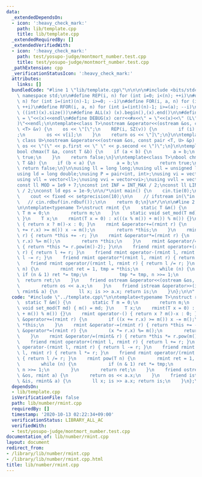 ```yaml
---
data:
  _extendedDependsOn:
  - icon: ':heavy_check_mark:'
    path: lib/template.cpp
    title: lib/template.cpp
  _extendedRequiredBy: []
  _extendedVerifiedWith:
  - icon: ':heavy_check_mark:'
    path: test/yosupo-judge/montmort_number.test.cpp
    title: test/yosupo-judge/montmort_number.test.cpp
  _pathExtension: cpp
  _verificationStatusIcon: ':heavy_check_mark:'
  attributes:
    links: []
  bundledCode: "#line 1 \"lib/template.cpp\"\n\n\n\n#include <bits/stdc++.h>\n\nusing\
    \ namespace std;\n\n#define REP(i, n) for (int i=0; i<(n); ++i)\n#define RREP(i,\
    \ n) for (int i=(int)(n)-1; i>=0; --i)\n#define FOR(i, a, n) for (int i=(a); i<(n);\
    \ ++i)\n#define RFOR(i, a, n) for (int i=(int)(n)-1; i>=(a); --i)\n\n#define SZ(x)\
    \ ((int)(x).size())\n#define ALL(x) (x).begin(),(x).end()\n\n#define DUMP(x) cerr<<#x<<\"\
    \ = \"<<(x)<<endl\n#define DEBUG(x) cerr<<#x<<\" = \"<<(x)<<\" (L\"<<__LINE__<<\"\
    )\"<<endl;\n\ntemplate<class T>\nostream &operator<<(ostream &os, const vector\
    \ <T> &v) {\n    os << \"[\";\n    REP(i, SZ(v)) {\n        if (i) os << \", \"\
    ;\n        os << v[i];\n    }\n    return os << \"]\";\n}\n\ntemplate<class T,\
    \ class U>\nostream &operator<<(ostream &os, const pair <T, U> &p) {\n    return\
    \ os << \"(\" << p.first << \" \" << p.second << \")\";\n}\n\ntemplate<class T>\n\
    bool chmax(T &a, const T &b) {\n    if (a < b) {\n        a = b;\n        return\
    \ true;\n    }\n    return false;\n}\n\ntemplate<class T>\nbool chmin(T &a, const\
    \ T &b) {\n    if (b < a) {\n        a = b;\n        return true;\n    }\n   \
    \ return false;\n}\n\nusing ll = long long;\nusing ull = unsigned long long;\n\
    using ld = long double;\nusing P = pair<int, int>;\nusing vi = vector<int>;\n\
    using vll = vector<ll>;\nusing vvi = vector<vi>;\nusing vvll = vector<vll>;\n\n\
    const ll MOD = 1e9 + 7;\nconst int INF = INT_MAX / 2;\nconst ll LINF = LLONG_MAX\
    \ / 2;\nconst ld eps = 1e-9;\n\n/*\nint main() {\n    cin.tie(0);\n    ios::sync_with_stdio(false);\n\
    \    cout << fixed << setprecision(10);\n\n    // ifstream in(\"in.txt\");\n \
    \   // cin.rdbuf(in.rdbuf());\n\n    return 0;\n}\n*/\n\n\n#line 2 \"lib/number/rmint.cpp\"\
    \n\ntemplate<typename T>\nstruct rmint {\n    static T &m() {\n        static\
    \ T m = 0;\n        return m;\n    }\n    static void set_mod(T md) { m() = md;\
    \ }\n    T x;\n    rmint(T x = 0) : x(((x % m()) + m()) % m()) {}\n    rmint operator-()\
    \ { return x ? m()-x : 0; }\n    rmint &operator+=(rmint r) {\n        if ((x\
    \ += r.x) >= m()) x -= m();\n        return *this;\n    }\n    rmint &operator-=(rmint\
    \ r) { return *this += -r; }\n    rmint &operator*=(rmint r) {\n        (x *=\
    \ r.x) %= m();\n        return *this;\n    }\n    rmint &operator/=(rmint& r)\
    \ { return *this *= r.pow(m()-2); }\n\n    friend rmint operator+(rmint l, rmint\
    \ r) { return l += r; }\n    friend rmint operator-(rmint l, rmint r) { return\
    \ l -= r; }\n    friend rmint operator*(rmint l, rmint r) { return l *= r; }\n\
    \    friend rmint operator/(rmint l, rmint r) { return l /= r; }\n    rmint pow(T\
    \ n) {\n        rmint ret = 1, tmp = *this;\n        while (n) {\n           \
    \ if (n & 1) ret *= tmp;\n            tmp *= tmp, n >>= 1;\n        }\n      \
    \  return ret;\n    }\n    friend ostream &operator<<(ostream &os, rmint a) {\n\
    \        return os << a.x;\n    }\n    friend istream &operator>>(istream &is,\
    \ rmint& a) {\n        ll x; is >> a.x; return is;\n    }\n};\n\n"
  code: "#include \"../template.cpp\"\n\ntemplate<typename T>\nstruct rmint {\n  \
    \  static T &m() {\n        static T m = 0;\n        return m;\n    }\n    static\
    \ void set_mod(T md) { m() = md; }\n    T x;\n    rmint(T x = 0) : x(((x % m())\
    \ + m()) % m()) {}\n    rmint operator-() { return x ? m()-x : 0; }\n    rmint\
    \ &operator+=(rmint r) {\n        if ((x += r.x) >= m()) x -= m();\n        return\
    \ *this;\n    }\n    rmint &operator-=(rmint r) { return *this += -r; }\n    rmint\
    \ &operator*=(rmint r) {\n        (x *= r.x) %= m();\n        return *this;\n\
    \    }\n    rmint &operator/=(rmint& r) { return *this *= r.pow(m()-2); }\n\n\
    \    friend rmint operator+(rmint l, rmint r) { return l += r; }\n    friend rmint\
    \ operator-(rmint l, rmint r) { return l -= r; }\n    friend rmint operator*(rmint\
    \ l, rmint r) { return l *= r; }\n    friend rmint operator/(rmint l, rmint r)\
    \ { return l /= r; }\n    rmint pow(T n) {\n        rmint ret = 1, tmp = *this;\n\
    \        while (n) {\n            if (n & 1) ret *= tmp;\n            tmp *= tmp,\
    \ n >>= 1;\n        }\n        return ret;\n    }\n    friend ostream &operator<<(ostream\
    \ &os, rmint a) {\n        return os << a.x;\n    }\n    friend istream &operator>>(istream\
    \ &is, rmint& a) {\n        ll x; is >> a.x; return is;\n    }\n};\n\n"
  dependsOn:
  - lib/template.cpp
  isVerificationFile: false
  path: lib/number/rmint.cpp
  requiredBy: []
  timestamp: '2020-10-13 02:22:34+09:00'
  verificationStatus: LIBRARY_ALL_AC
  verifiedWith:
  - test/yosupo-judge/montmort_number.test.cpp
documentation_of: lib/number/rmint.cpp
layout: document
redirect_from:
- /library/lib/number/rmint.cpp
- /library/lib/number/rmint.cpp.html
title: lib/number/rmint.cpp
---
```


